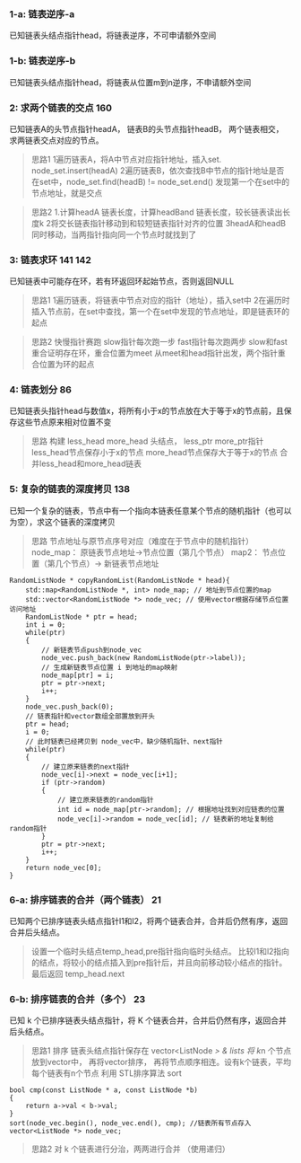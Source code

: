### 1-a: 链表逆序-a
已知链表头结点指针head，将链表逆序，不可申请额外空间

### 1-b: 链表逆序-b 
已知链表头结点指针head，将链表从位置m到n逆序，不申请额外空间 
### 2: 求两个链表的交点 160
已知链表A的头节点指针headA， 链表B的头节点指针headB， 两个链表相交， 求两链表交点对应的节点。
>思路1
1遍历链表A，将A中节点对应指针地址，插入set. node_set.insert(headA)
2遍历链表B，依次查找B中节点的指针地址是否在set中，node_set.find(headB) != node_set.end() 发现第一个在set中的节点地址，就是交点

>思路2
1.计算headA 链表长度，计算headBand 链表长度，较长链表读出长度k 
2将交长链表指针移动到和较短链表指针对齐的位置
3headA和headB同时移动，当两指针指向同一个节点时就找到了

### 3: 链表求环 141 142
已知链表中可能存在环，若有环返回环起始节点，否则返回NULL
> 思路1
1遍历链表，将链表中节点对应的指针（地址），插入set中
2在遍历时插入节点前，在set中查找，第一个在set中发现的节点地址，即是链表环的起点

> 思路2
快慢指针赛跑
slow指针每次跑一步
fast指针每次跑两步
slow和fast重合证明存在环，重合位置为meet
从meet和head指针出发，两个指针重合位置为环的起点

### 4: 链表划分 86
已知链表头指针head与数值x，将所有小于x的节点放在大于等于x的节点前，且保存这些节点原来相对位置不变
> 思路
构建 less_head more_head 头结点， less_ptr more_ptr指针
less_head节点保存小于x的节点
more_head节点保存大于等于x的节点
合并less_head和more_head链表

### 5: 复杂的链表的深度拷贝 138
已知一个复杂的链表，节点中有一个指向本链表任意某个节点的随机指针（也可以为空），求这个链表的深度拷贝
> 思路
节点地址与原节点序号对应（难度在于节点中的随机指针）
node_map： 原链表节点地址->节点位置（第几个节点）
map2： 节点位置（第几个节点）-> 新链表节点地址

~~~
RandomListNode * copyRandomList(RandomListNode * head){
    std::map<RandomListNode *, int> node_map; // 地址到节点位置的map
    std::vector<RandomListNode *> node_vec; // 使用vector根据存储节点位置访问地址
    RandomListNode * ptr = head;
    int i = 0;
    while(ptr)  
    {
        // 新链表节点push到node_vec
        node_vec.push_back(new RandomListNode(ptr->label));
        // 生成新链表节点位置 i 到地址的map映射
        node_map[ptr] = i;      
        ptr = ptr->next;
        i++;
    }
    node_vec.push_back(0);
    // 链表指针和vector数组全部置放到开头
    ptr = head;
    i = 0;
    // 此时链表已经拷贝到 node_vec中，缺少随机指针、next指针
    while(ptr)
    {
        // 建立原来链表的next指针
        node_vec[i]->next = node_vec[i+1];
        if (ptr->random)
        {   
            // 建立原来链表的random指针
            int id = node_map[ptr->random]; // 根据地址找到对应链表的位置
            node_vec[i]->random = node_vec[id]; // 链表新的地址复制给 random指针
        }
        ptr = ptr->next;
        i++;
    }
    return node_vec[0];
}
~~~

### 6-a: 排序链表的合并（两个链表） 21
已知两个已排序链表头结点指针l1和l2，将两个链表合并，合并后仍然有序，返回合并后头结点。
> 设置一个临时头结点temp_head,pre指针指向临时头结点。
 比较l1和l2指向的结点，将较小的结点插入到pre指针后，并且向前移动较小结点的指针。最后返回 temp_head.next

### 6-b: 排序链表的合并（多个） 23
已知 k 个已排序链表头结点指针，将 K 个链表合并，合并后仍然有序，返回合并后头结点。

> 思路1 排序
链表头结点指针保存在 vector<ListNode *> & lists
将 k*n 个节点放到vector中， 再将vector排序， 再将节点顺序相连。设有k个链表，平均每个链表有n个节点
利用 STL排序算法 sort
~~~
bool cmp(const ListNode * a, const ListNode *b)
{
    return a->val < b->val;
}
sort(node_vec.begin(), node_vec.end(), cmp); //链表所有节点存入vector<ListNode *> node_vec;
~~~
> 思路2
对 k 个链表进行分治，两两进行合并 （使用递归）